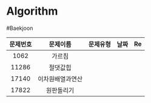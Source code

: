 # Algorithm

#Baekjoon

|문제번호|문제이름|문제유형|날짜|Re|
|:---:|:---:|:---:|:---:|:---:|
|1062|가르침|||
|11286|절댓값힙|||
|17140|이차원배열과연산|||
|17822|원판돌리기|||
